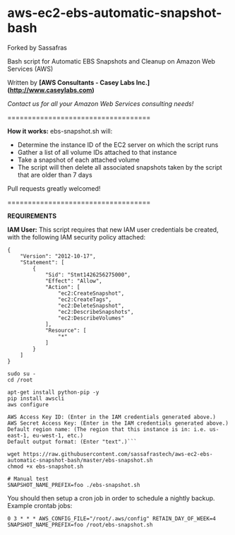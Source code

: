 aws-ec2-ebs-automatic-snapshot-bash
===================================

Forked by Sassafras

Bash script for Automatic EBS Snapshots and Cleanup on Amazon Web Services (AWS)

Written by  **[AWS Consultants - Casey Labs Inc.] (http://www.caseylabs.com)**

*Contact us for all your Amazon Web Services consulting needs!*

===================================

**How it works:**
ebs-snapshot.sh will:
- Determine the instance ID of the EC2 server on which the script runs
- Gather a list of all volume IDs attached to that instance
- Take a snapshot of each attached volume
- The script will then delete all associated snapshots taken by the script that are older than 7 days

Pull requests greatly welcomed!

===================================

**REQUIREMENTS**

**IAM User:** This script requires that new IAM user credentials be created, with the following IAM security policy attached:

```
{
    "Version": "2012-10-17",
    "Statement": [
        {
            "Sid": "Stmt1426256275000",
            "Effect": "Allow",
            "Action": [
                "ec2:CreateSnapshot",
                "ec2:CreateTags",
                "ec2:DeleteSnapshot",
                "ec2:DescribeSnapshots",
                "ec2:DescribeVolumes"
            ],
            "Resource": [
                "*"
            ]
        }
    ]
}
```


```
sudo su -
cd /root

apt-get install python-pip -y
pip install awscli
aws configure

AWS Access Key ID: (Enter in the IAM credentials generated above.)
AWS Secret Access Key: (Enter in the IAM credentials generated above.)
Default region name: (The region that this instance is in: i.e. us-east-1, eu-west-1, etc.)
Default output format: (Enter "text".)```

wget https://raw.githubusercontent.com/sassafrastech/aws-ec2-ebs-automatic-snapshot-bash/master/ebs-snapshot.sh
chmod +x ebs-snapshot.sh

# Manual test
SNAPSHOT_NAME_PREFIX=foo ./ebs-snapshot.sh
```

You should then setup a cron job in order to schedule a nightly backup. Example crontab jobs:
```
0 3 * * * AWS_CONFIG_FILE="/root/.aws/config" RETAIN_DAY_OF_WEEK=4 SNAPSHOT_NAME_PREFIX=foo /root/ebs-snapshot.sh
```
